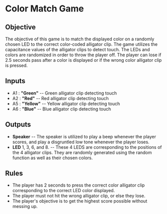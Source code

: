 # Color Match Game


## Objective
The objective of this game is to match the displayed color on a randomly chosen LED to the correct color-coded alligator clip. The game utilizes the capacitance values of the alligator clips to detect touch. The LEDs and colors are randomized in order to throw the player off. The player can lose if 2.5 seconds pass after a color is displayed or if the wrong color alligator clip is pressed. 

## Inputs
- A1 : **"Green"** -- Green alligator clip detecting touch
- A2 : **"Red"** -- Red alligator clip detecting touch
- A5 : **"Yellow"** -- Yellow alligator clip detecting touch
- A6 : **"Blue"** -- Blue alligator clip detecting touch

## Outputs 
- **Speaker** -- The speaker is utilized to play a beep whenever the player scores, and play a disgruntled low tone whenever the player loses. 
- **LED** 1, 3, 6, and 8. -- These 4 LEDS are corresponding to the positions of the 4 alligator clips. They are randomly generated using the random function as well as their chosen colors. 


## Rules
- The player has 2 seconds to press the correct color alligator clip corresponding to the correct LED color displayed.
- The player must not hit the wrong alligator clip, or else they lose.
- The player's objective is to get the highest score possible without messing up.
